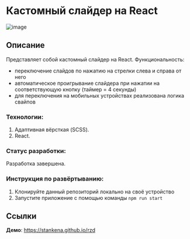 # Кастомный слайдер на React

![image](https://github.com/stankenA/custom-slider/assets/82235915/72519e10-b2ff-41fe-8609-8bd70b787b63)


## Описание

Представляет собой кастомный слайдер на React. Функциональность:
- переключение слайдов по нажатию на стрелки слева и справа от него
- автоматическое проигрывание слайдера при нажатии на соответствующую кнопку (таймер = 4 секунды)
- для переключения на мобильных устройствах реализована логика свайпов

### Технологии:

1. Адаптивная вёрсткая (SCSS).
2. React.

### Статус разработки:

Разработка завершена.

### Инструкция по развёртыванию:

1. Клонируйте данный репозиторий локально на своё устройство
2. Запустите приложение с помощью команды `npm run start`

## Ссылки

**Демо**: https://stankena.github.io/rzd
